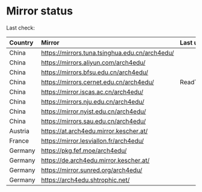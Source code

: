 <script src="./time.js"></script>
# Mirror status
Last check: <script type="text/javascript">localize(1750202616.6951654);</script>

|Country|Mirror|Last update|
|:------|:-----|:----------|
|China|https://mirrors.tuna.tsinghua.edu.cn/arch4edu/|<script type="text/javascript">localize(1750142880);</script>|
|China|https://mirrors.aliyun.com/arch4edu/|<script type="text/javascript">localize(1750142880);</script>|
|China|https://mirrors.bfsu.edu.cn/arch4edu/|<script type="text/javascript">localize(1750142880);</script>|
|China|https://mirrors.cernet.edu.cn/arch4edu/|ReadTimeout|
|China|https://mirror.iscas.ac.cn/arch4edu/|<script type="text/javascript">localize(1750186017);</script>|
|China|https://mirrors.nju.edu.cn/arch4edu/|<script type="text/javascript">localize(1750056568);</script>|
|China|https://mirror.nyist.edu.cn/arch4edu/|<script type="text/javascript">localize(1750142880);</script>|
|China|https://mirrors.sau.edu.cn/arch4edu/|<script type="text/javascript">localize(1731653531);</script>|
|Austria|https://at.arch4edu.mirror.kescher.at/|<script type="text/javascript">localize(1750142880);</script>|
|France|https://mirror.lesviallon.fr/arch4edu/|<script type="text/javascript">localize(1750186017);</script>|
|Germany|https://pkg.fef.moe/arch4edu/|<script type="text/javascript">localize(1750142880);</script>|
|Germany|https://de.arch4edu.mirror.kescher.at/|<script type="text/javascript">localize(1750142880);</script>|
|Germany|https://mirror.sunred.org/arch4edu/|<script type="text/javascript">localize(1750142880);</script>|
|Germany|https://arch4edu.shtrophic.net/|<script type="text/javascript">localize(1750142880);</script>|

<script src="./tablefilter/tablefilter.js"></script>
<script src="./table.js"></script>